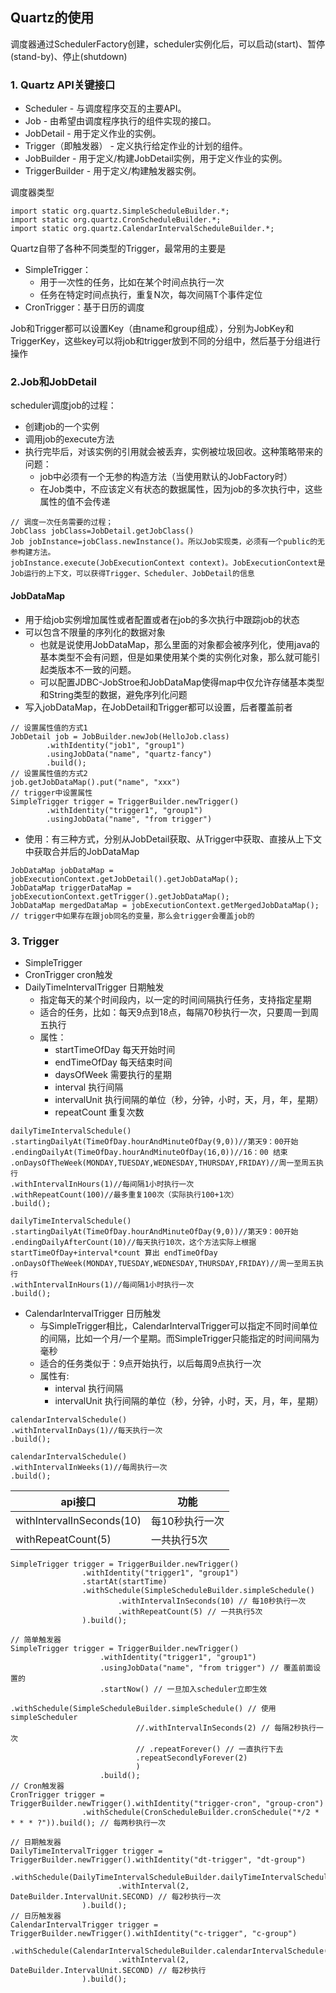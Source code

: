 ## Quartz的使用

调度器通过SchedulerFactory创建，scheduler实例化后，可以启动(start)、暂停(stand-by)、停止(shutdown)

### 1. Quartz API关键接口
- Scheduler - 与调度程序交互的主要API。
- Job - 由希望由调度程序执行的组件实现的接口。
- JobDetail - 用于定义作业的实例。
- Trigger（即触发器） - 定义执行给定作业的计划的组件。
- JobBuilder - 用于定义/构建JobDetail实例，用于定义作业的实例。
- TriggerBuilder - 用于定义/构建触发器实例。


调度器类型
```
import static org.quartz.SimpleScheduleBuilder.*;
import static org.quartz.CronScheduleBuilder.*;
import static org.quartz.CalendarIntervalScheduleBuilder.*;
```


Quartz自带了各种不同类型的Trigger，最常用的主要是
- SimpleTrigger：
    - 用于一次性的任务，比如在某个时间点执行一次
    - 任务在特定时间点执行，重复N次，每次间隔T个事件定位
- CronTrigger：基于日历的调度


Job和Trigger都可以设置Key（由name和group组成），分别为JobKey和TriggerKey，这些key可以将job和trigger放到不同的分组中，然后基于分组进行操作

### 2.Job和JobDetail

scheduler调度job的过程：
- 创建job的一个实例
- 调用job的execute方法
- 执行完毕后，对该实例的引用就会被丢弃，实例被垃圾回收。这种策略带来的问题：
    - job中必须有一个无参的构造方法（当使用默认的JobFactory时）
    - 在Job类中，不应该定义有状态的数据属性，因为job的多次执行中，这些属性的值不会传递
```
// 调度一次任务需要的过程；
JobClass jobClass=JobDetail.getJobClass()
Job jobInstance=jobClass.newInstance()。所以Job实现类，必须有一个public的无参构建方法。
jobInstance.execute(JobExecutionContext context)。JobExecutionContext是Job运行的上下文，可以获得Trigger、Scheduler、JobDetail的信息
```

#### JobDataMap
- 用于给job实例增加属性或者配置或者在job的多次执行中跟踪job的状态
- 可以包含不限量的序列化的数据对象
    - 也就是说使用JobDataMap，那么里面的对象都会被序列化，使用java的基本类型不会有问题，但是如果使用某个类的实例化对象，那么就可能引起类版本不一致的问题。
    - 可以配置JDBC-JobStroe和JobDataMap使得map中仅允许存储基本类型和String类型的数据，避免序列化问题
- 写入jobDataMap，在JobDetail和Trigger都可以设置，后者覆盖前者
```
// 设置属性值的方式1
JobDetail job = JobBuilder.newJob(HelloJob.class) 
        .withIdentity("job1", "group1")
        .usingJobData("name", "quartz-fancy")
        .build();
// 设置属性值的方式2 
job.getJobDataMap().put("name", "xxx")
// trigger中设置属性
SimpleTrigger trigger = TriggerBuilder.newTrigger()
        .withIdentity("trigger1", "group1")
        .usingJobData("name", "from trigger") 
```
- 使用：有三种方式，分别从JobDetail获取、从Trigger中获取、直接从上下文中获取合并后的JobDataMap
```
JobDataMap jobDataMap = jobExecutionContext.getJobDetail().getJobDataMap();
JobDataMap triggerDataMap = jobExecutionContext.getTrigger().getJobDataMap();
JobDataMap mergedDataMap = jobExecutionContext.getMergedJobDataMap(); // trigger中如果存在跟job同名的变量，那么会trigger会覆盖job的
```


### 3. Trigger
- SimpleTrigger
- CronTrigger cron触发
- DailyTimeIntervalTrigger 日期触发
    - 指定每天的某个时间段内，以一定的时间间隔执行任务，支持指定星期
    - 适合的任务，比如：每天9点到18点，每隔70秒执行一次，只要周一到周五执行
    - 属性：
        - startTimeOfDay 每天开始时间
        - endTimeOfDay 每天结束时间
        - daysOfWeek 需要执行的星期
        - interval 执行间隔
        - intervalUnit 执行间隔的单位（秒，分钟，小时，天，月，年，星期）
        - repeatCount 重复次数
```
dailyTimeIntervalSchedule()
.startingDailyAt(TimeOfDay.hourAndMinuteOfDay(9,0))//第天9：00开始
.endingDailyAt(TimeOfDay.hourAndMinuteOfDay(16,0))//16：00 结束 
.onDaysOfTheWeek(MONDAY,TUESDAY,WEDNESDAY,THURSDAY,FRIDAY)//周一至周五执行
.withIntervalInHours(1)//每间隔1小时执行一次
.withRepeatCount(100)//最多重复100次（实际执行100+1次）
.build();

dailyTimeIntervalSchedule()
.startingDailyAt(TimeOfDay.hourAndMinuteOfDay(9,0))//第天9：00开始
.endingDailyAfterCount(10)//每天执行10次，这个方法实际上根据 startTimeOfDay+interval*count 算出 endTimeOfDay
.onDaysOfTheWeek(MONDAY,TUESDAY,WEDNESDAY,THURSDAY,FRIDAY)//周一至周五执行
.withIntervalInHours(1)//每间隔1小时执行一次
.build();
```
- CalendarIntervalTrigger 日历触发
    - 与SimpleTrigger相比，CalendarIntervalTrigger可以指定不同时间单位的间隔，比如一个月/一个星期。而SimpleTrigger只能指定的时间间隔为毫秒
    - 适合的任务类似于：9点开始执行，以后每周9点执行一次
    - 属性有:
        - interval 执行间隔
        - intervalUnit 执行间隔的单位（秒，分钟，小时，天，月，年，星期）
```
calendarIntervalSchedule()
.withIntervalInDays(1)//每天执行一次
.build();

calendarIntervalSchedule()
.withIntervalInWeeks(1)//每周执行一次
.build();
```


api接口 | 功能
--- | ---
withIntervalInSeconds(10) | 每10秒执行一次
withRepeatCount(5) | 一共执行5次

```
SimpleTrigger trigger = TriggerBuilder.newTrigger()
                .withIdentity("trigger1", "group1")
                .startAt(startTime)
                .withSchedule(SimpleScheduleBuilder.simpleSchedule()
                        .withIntervalInSeconds(10) // 每10秒执行一次
                        .withRepeatCount(5) // 一共执行5次
                ).build();

// 简单触发器
SimpleTrigger trigger = TriggerBuilder.newTrigger()
                    .withIdentity("trigger1", "group1")
                    .usingJobData("name", "from trigger") // 覆盖前面设置的
                    .startNow() // 一旦加入scheduler立即生效
                    .withSchedule(SimpleScheduleBuilder.simpleSchedule() // 使用simpleScheduler
                            //.withIntervalInSeconds(2) // 每隔2秒执行一次
                            // .repeatForever() // 一直执行下去
                            .repeatSecondlyForever(2)
                            )
                    .build();
// Cron触发器                    
CronTrigger trigger = TriggerBuilder.newTrigger().withIdentity("trigger-cron", "group-cron")
                .withSchedule(CronScheduleBuilder.cronSchedule("*/2 * * * * ?")).build(); // 每两秒执行一次

// 日期触发器
DailyTimeIntervalTrigger trigger = TriggerBuilder.newTrigger().withIdentity("dt-trigger", "dt-group")
                .withSchedule(DailyTimeIntervalScheduleBuilder.dailyTimeIntervalSchedule()
                        .withInterval(2, DateBuilder.IntervalUnit.SECOND) // 每2秒执行一次
                ).build();
// 日历触发器
CalendarIntervalTrigger trigger = TriggerBuilder.newTrigger().withIdentity("c-trigger", "c-group")
                .withSchedule(CalendarIntervalScheduleBuilder.calendarIntervalSchedule()
                        .withInterval(2, DateBuilder.IntervalUnit.SECOND) // 每2秒执行
                ).build();
```